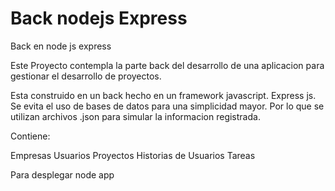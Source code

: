 # Back nodejs Express

Back en node js express

Este Proyecto contempla la parte back del desarrollo de una aplicacion para gestionar el desarrollo de proyectos.

Esta construido en un back hecho en un framework javascript. Express js. 
Se evita el uso de bases de datos para una simplicidad mayor. Por lo que se 
utilizan archivos .json para simular la informacion registrada. 

Contiene:

Empresas
Usuarios
Proyectos
Historias de Usuarios
Tareas


Para desplegar 
node app
